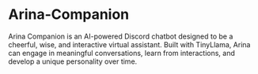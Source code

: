 # Arina-Companion
Arina Companion is an AI-powered Discord chatbot designed to be a cheerful, wise, and interactive virtual assistant. Built with TinyLlama, Arina can engage in meaningful conversations, learn from interactions, and develop a unique personality over time.
